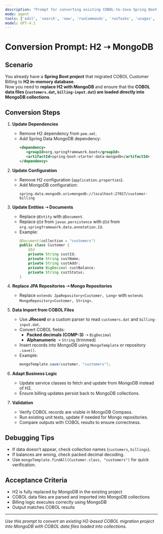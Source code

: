 ```yaml
---
description: "Prompt for converting existing COBOL-to-Java Spring Boot project from H2 to MongoDB, including importing COBOL data files into MongoDB collections."
mode: agent
tools: ['edit', 'search', 'new', 'runCommands', 'runTasks', 'usages', 'vscodeAPI', 'problems', 'changes', 'testFailure', 'openSimpleBrowser', 'fetch', 'githubRepo', 'extensions', 'todos', 'search']
model: GPT-4.1
---
```


# Conversion Prompt: H2 ➝ MongoDB

## Scenario
You already have a **Spring Boot project** that migrated COBOL Customer Billing to **H2 in-memory database**.  
Now you need to **replace H2 with MongoDB** and ensure that the **COBOL data files (`customers.dat`, `billing-input.dat`) are loaded directly into MongoDB collections**.

## Conversion Steps

1. **Update Dependencies**
   - Remove H2 dependency from `pom.xml`.
   - Add Spring Data MongoDB dependency:
     ```xml
     <dependency>
        <groupId>org.springframework.boot</groupId>
        <artifactId>spring-boot-starter-data-mongodb</artifactId>
     </dependency>
     ```

2. **Update Configuration**
   - Remove H2 configuration (`application.properties`).
   - Add MongoDB configuration:
     ```properties
     spring.data.mongodb.uri=mongodb://localhost:27017/customer-billing
     ```

3. **Update Entities ➝ Documents**
   - Replace `@Entity` with `@Document`.
   - Replace `@Id` from `javax.persistence` with `@Id` from `org.springframework.data.annotation.Id`.
   - Example:
     ```java
     @Document(collection = "customers")
     public class Customer {
         @Id
         private String custId;
         private String custName;
         private String custAddr;
         private BigDecimal custBalance;
         private String custStatus;
     }
     ```

4. **Replace JPA Repositories ➝ Mongo Repositories**
   - Replace `extends JpaRepository<Customer, Long>` with `extends MongoRepository<Customer, String>`.

5. **Data Import from COBOL Files**
   - Use **JRecord** or a custom parser to read `customers.dat` and `billing-input.dat`.
   - Convert COBOL fields:
     - **Packed decimals (COMP-3)** ➝ `BigDecimal`
     - **Alphanumeric** ➝ `String` (trimmed)
   - Insert records into MongoDB using `MongoTemplate` or repository `.save()`.
   - Example:
     ```java
     mongoTemplate.save(customer, "customers");
     ```

6. **Adapt Business Logic**
   - Update service classes to fetch and update from MongoDB instead of H2.
   - Ensure billing updates persist back to MongoDB collections.

7. **Validation**
   - Verify COBOL records are visible in MongoDB Compass.
   - Run existing unit tests, update if needed for Mongo repositories.
   - Compare outputs with COBOL results to ensure correctness.

## Debugging Tips
- If data doesn’t appear, check collection names (`customers`, `billings`).
- If balances are wrong, check packed decimal decoding.
- Use `mongoTemplate.findAll(Customer.class, "customers")` for quick verification.

## Acceptance Criteria
- H2 is fully replaced by MongoDB in the existing project
- COBOL data files are parsed and imported into MongoDB collections
- Billing logic executes correctly using MongoDB
- Output matches COBOL results

---
_Use this prompt to convert an existing H2-based COBOL migration project into MongoDB with COBOL data files loaded into collections._
